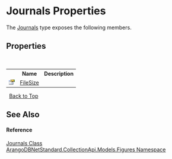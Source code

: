 # Journals Properties
 

The <a href="13f991b8-e90f-851a-6266-b69054aa9854">Journals</a> type exposes the following members.


## Properties
&nbsp;<table><tr><th></th><th>Name</th><th>Description</th></tr><tr><td>![Public property](media/pubproperty.gif "Public property")</td><td><a href="906bfb27-2ce5-c661-d7e3-5f4a7d1045d7">FileSize</a></td><td /></tr></table>&nbsp;
<a href="#journals-properties">Back to Top</a>

## See Also


#### Reference
<a href="13f991b8-e90f-851a-6266-b69054aa9854">Journals Class</a><br /><a href="fc0ac85a-f4fb-6c1f-5eac-41e31ea1ab30">ArangoDBNetStandard.CollectionApi.Models.Figures Namespace</a><br />